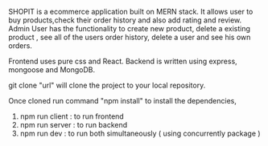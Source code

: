 SHOPIT is a ecommerce application built on MERN stack. It allows user to buy products,check their order history and also add rating and review. Admin User has the functionality to create new product, delete a existing product , see all of the users order history, delete a user and see his own orders.  

Frontend uses pure css and React. Backend is written using express, mongoose and MongoDB.

git clone "url" will clone the project to your local repository.

Once cloned run command "npm install" to install the dependencies,

1. npm run client : to run frontend
2. npm run server : to run backend
3. npm run dev : to run both simultaneously ( using concurrently package )
